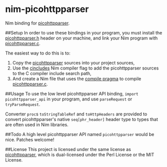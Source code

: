 # nim-picohttpparser
Nim binding for [picohttpparser](https://github.com/h2o/picohttpparser).

##Setup
In order to use these bindings in your program, you must install the
[picohttpparser.h](https://github.com/h2o/picohttpparser/blob/master/picohttpparser.h)
header on your machine, and link your Nim program with
[picohttpparser.c](https://github.com/h2o/picohttpparser/blob/master/picohttpparser.c).

The easiest way to do this is to:

1. Copy the [picohttpparser](https://github.com/h2o/picohttpparser) sources into your
   project sources,
2. Use the [cincludes](http://nim-lang.org/docs/nimc.html) Nim compiler flag
   to add the picohttpparser sources to the C compiler include search path,
3. And create a Nim file that uses the
   [compile pragma](http://nim-lang.org/docs/manual.html#implementation-specific-pragmas-compile-pragma)
   to compile
   [picohttpparser.c](https://github.com/h2o/picohttpparser/blob/master/picohttpparser.c).

##Usage
To use the low level picohttpparser API binding, `import picohttpparser_api`
in your program, and use `parseRequest` or `tryParseRequest`.

Converter `proc`s `toStringTableRef` and `toHttpHeaders` are provided to
convert picohttpparser's native `seq[phr_header]` header type to types that
are often used in Nim libraries.

##Todo
A high level picohttpparser API named `picohttpparser` would be nice. Patches
welcome!

##License
This project is licensed under the same license as
[picohttpparser](https://github.com/h2o/picohttpparser), which is
dual-licensed under the Perl License or the MIT License.
